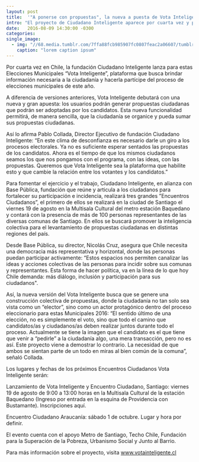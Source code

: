 ```yaml
---
layout: post
title:  '"A ponerse con propuestas", la nueva a puesta de Vota Inteligente'
intro: "El proyecto de Ciudadano Inteligente aparece por cuarta vez y para las Municipales 2016 debutará con una nueva sección de propuestas ciudadanas para los programas comunales. El lanzamiento será el próximo viernes 19 de agosto en un evento abierto a toda la ciudadanía."
date:   2016-08-09 14:30:00 -0300
categories: 
single_image:
  - img: "//68.media.tumblr.com/7ffa88fcb985907fc0807feac2a06607/tumblr_inline_obpkweHpwm1r9usgg_500.png"
    caption: "lorem caption ipsum"
---
```

Por cuarta vez en Chile, la fundación Ciudadano Inteligente lanza para estas Elecciones Municipales “Vota Inteligente”, plataforma que busca brindar información necesaria a la ciudadanía y hacerla partícipe del proceso de elecciones municipales de este año.

A diferencia de versiones anteriores, Vota Inteligente debutará con una nueva y gran apuesta: los usuarios podrán generar propuestas ciudadanas que podrán ser adoptadas por los candidatos. Esta nueva funcionalidad permitirá, de manera sencilla, que  la ciudadanía se organice y pueda sumar sus propuestas ciudadanas.

Así lo afirma Pablo Collada, Director Ejecutivo de fundación Ciudadano Inteligente: “En este clima de desconfianza es necesario darle un giro a los procesos electorales. Ya no es suficiente esperar sentados las propuestas de los candidatos. Ahora es el tiempo de que los mismos ciudadanos seamos los que nos pongamos con el programa, con las ideas, con las propuestas. Queremos que Vota Inteligente sea la plataforma que habilite esto y que cambie la relación entre los votantes y los candidatos.”

Para fomentar el ejercicio y el trabajo, Ciudadano Inteligente, en alianza con Base Pública, fundación que reúne y articula a los ciudadanos para fortalecer su participación e incidencia, realizará tres grandes ”Encuentros Ciudadanos”, el primero de ellos se realizará en la ciudad de Santiago el viernes 19 de agosto en la Multisala Cultural del metro estación Baquedano y contará con la presencia de más de 100 personas representantes de las diversas comunas de Santiago. En ellos se buscará  promover la inteligencia colectiva para el levantamiento de propuestas ciudadanas en distintas regiones del país.

Desde Base Pública, su director, Nicolás Cruz, asegura que Chile necesita una democracia más representativa y horizontal, donde las personas puedan participar activamente: “Estos espacios nos permiten canalizar las ideas y acciones colectivas de las personas para incidir sobre sus comunas y representantes. Esta forma de hacer política, va en la línea de lo que hoy Chile demanda: más diálogo, inclusión y participación para sus ciudadanos".

Así, la nueva versión del Vota Inteligente busca que se genere una construcción colectiva de propuestas, donde la ciudadanía no tan solo sea vista como un “elector”, sino como un actor protagónico dentro del proceso eleccionario para estas Municipales 2016: “El sentido último de una elección, no es simplemente el voto, sino que todo el camino que candidatos/as y ciudadanos/as deben realizar juntos durante todo el proceso. Actualmente se tiene la imagen que el candidato es el que tiene que venir a “pedirle” a la ciudadanía algo, una mera transacción, pero no es así. Este proyecto viene a demostrar lo contrario. La necesidad de que ambos se sientan parte de un todo en miras al bien común de la comuna”, señaló Collada.

Los lugares y fechas de los próximos Encuentros Ciudadanos Vota Inteligente serán:

Lanzamiento de Vota Inteligente y Encuentro Ciudadano, Santiago: viernes 19 de agosto de 9:00 a 13:00 horas en la  Multisala Cultural de la estación Baquedano (Ingreso por entrada en la  esquina de Providencia con Bustamante). Inscripciones aquí.

Encuentro Ciudadano Araucanía: sábado  1 de octubre. Lugar y hora por definir.

El evento cuenta con el apoyo Metro de Santiago, Techo Chile, Fundación para la Superación de la Pobreza, Urbanismo Social y Junto al Barrio.

Para más información sobre el proyecto, visita  www.votainteligente.cl
